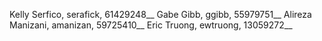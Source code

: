 Kelly Serfico, serafick, 61429248__
Gabe Gibb, ggibb, 55979751__
Alireza Manizani, amanizan, 59725410__
Eric Truong, ewtruong, 13059272__

